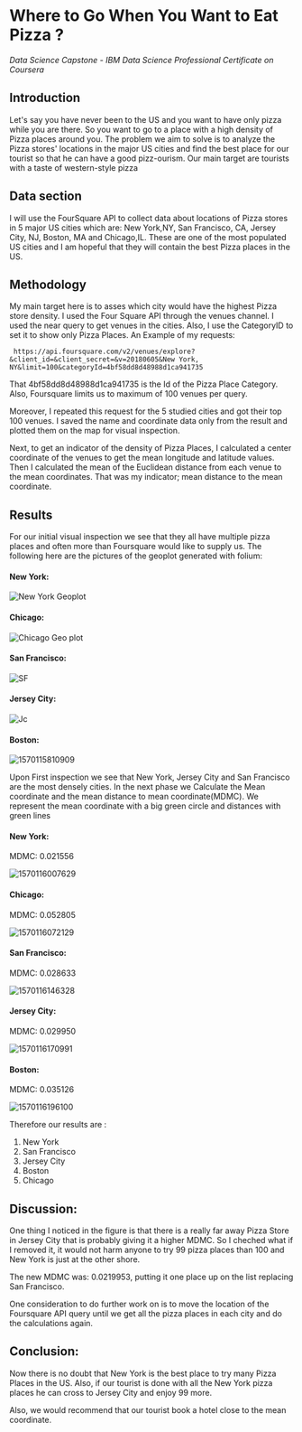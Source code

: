 # Where to Go When You Want to Eat Pizza ? 

*Data Science Capstone - IBM Data Science Professional Certificate on Coursera*

## Introduction 

Let's say you have never been to the US and you want to have only pizza while you are there. So you want to go to a place with a high density of Pizza places around you. The problem we aim to solve is to analyze the Pizza stores' locations in the major US cities and find the best place for our tourist so that he can have a good pizz-ourism. Our main target are tourists with a taste of western-style pizza

## Data section 

I will use the FourSquare API to collect data about locations of Pizza stores in 5 major US cities which are: New York,NY, San Francisco, CA, Jersey City, NJ,  Boston, MA and Chicago,IL. These are one of the most populated US cities and I am hopeful that they will contain the best Pizza places in the US. 

## Methodology 

My main target here is to asses which city would have the highest Pizza store density. I used the Four Square API through the venues channel. I used the near query to get venues in the cities. Also, I use the CategoryID to set it to show only Pizza Places. An Example of my requests: 

` https://api.foursquare.com/v2/venues/explore?&client_id=&client_secret=&v=20180605&New York, NY&limit=100&categoryId=4bf58dd8d48988d1ca941735`

That 4bf58dd8d48988d1ca941735 is the Id of the Pizza Place Category. Also, Foursquare limits us to maximum of 100 venues per query.

Moreover, I repeated this request for the 5 studied cities and got their top 100 venues. I saved the name and coordinate data only from the result and plotted them on the map for visual inspection. 

Next, to get an indicator of the density of Pizza Places, I calculated a center coordinate of the venues to get the mean longitude and latitude values.  Then I calculated the mean of the Euclidean distance from each venue to the mean coordinates. That was my indicator; mean distance to the mean coordinate. 

## Results

For our initial visual inspection we see that they all have multiple pizza places and often more than Foursquare would like to supply us. The following here are the pictures of the geoplot generated with folium:

#### New York:

![New York Geoplot](/home/mmahrous/.config/Typora/typora-user-images/1570114968097.png)

#### Chicago:

![Chicago Geo plot](/home/mmahrous/.config/Typora/typora-user-images/1570115035264.png)

#### San Francisco: 

![SF](/home/mmahrous/.config/Typora/typora-user-images/1570115744107.png)

#### Jersey City:

![Jc](/home/mmahrous/.config/Typora/typora-user-images/1570115780585.png)

#### Boston: 

![1570115810909](/home/mmahrous/.config/Typora/typora-user-images/1570115810909.png)

Upon First inspection we see that New York, Jersey City and San Francisco are the most densely cities. In the next phase we Calculate the Mean coordinate and the mean distance to mean coordinate(MDMC). We represent the mean coordinate with a big green circle and distances with green lines

#### New York: 

MDMC: 0.021556

![1570116007629](/home/mmahrous/.config/Typora/typora-user-images/1570116007629.png)

#### Chicago: 

MDMC: 0.052805

![1570116072129](/home/mmahrous/.config/Typora/typora-user-images/1570116072129.png)

#### San Francisco: 

MDMC: 0.028633

![1570116146328](/home/mmahrous/.config/Typora/typora-user-images/1570116146328.png)

#### Jersey City:

MDMC: 0.029950

![1570116170991](/home/mmahrous/.config/Typora/typora-user-images/1570116170991.png)

####  Boston: 

MDMC: 0.035126

![1570116196100](/home/mmahrous/.config/Typora/typora-user-images/1570116196100.png)

Therefore our results are : 

1. New York
2. San Francisco
3. Jersey City
4. Boston 
5. Chicago

## Discussion:

One thing I noticed in the figure is that there is a really far away Pizza Store in Jersey City that is probably giving it a higher MDMC. So I cheched what if I removed it, it would not harm anyone to try 99 pizza places than 100 and New York is just at the other shore. 

The new MDMC was: 0.0219953, putting it one place up on the list replacing San Francisco. 

One consideration to do further work on is to move the location of the Foursquare API query until we get all the pizza places in each city and do the calculations again. 

## Conclusion:

Now there is no doubt that New York is the best place to try many Pizza Places in the US. Also, if our tourist is done with all the New York pizza places he can cross to Jersey City and enjoy 99 more.  	

Also, we would recommend that our tourist book a hotel close to the mean coordinate. 